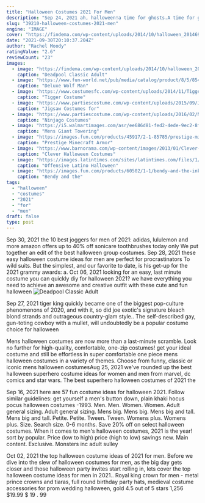 ```yaml
---
title: "Halloween Costumes 2021 For Men"
description: "Sep 24, 2021 ah, halloween!a time for ghosts.A time for ghouls!a time to look at io9's annual list of the most confusing, most dubious, and most awful costumes of the season. What seems to set 2021's costumes"
slug: "39210-halloween-costumes-2021-men"
engine: "IMAGE"
cover: "https://findema.com/wp-content/uploads/2014/10/halloween_20146925.jpg"
date: "2021-09-30T20:10:37.204Z"
author: "Rachel Moody"
ratingValue: "2.6"
reviewCount: "23"
images:
  - image: "https://findema.com/wp-content/uploads/2014/10/halloween_20146925.jpg"
    caption: "Deadpool Classic Adult"
  - image: "https://www.fun-world.net/pub/media/catalog/product/8/5/8546bwf_2.jpg"
    caption: "Deluxe Wolf Man"
  - image: "https://www.costumesfc.com/wp-content/uploads/2014/11/Tigger-Costume-for-Kids.jpg"
    caption: "Tigger Costume"
  - image: "https://www.partiescostume.com/wp-content/uploads/2015/09/Jigsaw-Costume-for-Women.jpg"
    caption: "Jigsaw Costumes for"
  - image: "https://www.partiescostume.com/wp-content/uploads/2016/02/Ninjago-Costumes.jpg"
    caption: "Ninjago Costumes"
  - image: "https://i5.walmartimages.com/asr/ee686d81-fed2-4ede-9ec2-8f7f0836a85b_2.b192617999910bbf841e9df49d8de728.jpeg"
    caption: "Mens Giant Towering"
  - image: "https://images.fun.com/products/45917/2-1-85785/prestige-minecraft-child-armor-costume.jpg"
    caption: "Prestige Minecraft Armor"
  - image: "https://www.barnorama.com/wp-content/images/2013/01/Clever-Halloween-Costumes/14-Clever-Halloween-Costumes.jpg"
    caption: "Clever Halloween Costumes"
  - image: "https://images.latintimes.com/sites/latintimes.com/files/1/48/14819.jpg"
    caption: "Offensive Latino Halloween"
  - image: "https://images.fun.com/products/60502/1-1/bendy-and-the-ink-machine-kids-bendy-classic-costume.jpg"
    caption: "Bendy and the"
tags:
  - "halloween"
  - "costumes"
  - "2021"
  - "for"
  - "men"
draft: false
type: post
---
```


Sep 30, 2021 the 10 best joggers for men of 2021: adidas, lululemon and more amazon offers up to 40% off sonicare toothbrushes today only  We put together an edit of the best halloween group costumes. Sep 28, 2021 these easy halloween costume ideas for men are perfect for procrastinators  To wild suits. But the simplest, and our favorite to date, is his get-up for the 2021 grammy awards: a. Oct 06, 2021 looking for an easy, last minute costume you can quickly diy for halloween 2021? we have everything you need to achieve an awesome and creative outfit with these cute and fun halloween
![Deadpool Classic Adult](https://findema.com/wp-content/uploads/2014/10/halloween_20146925.jpg "Deadpool Classic Adult")

Sep 27, 2021 tiger king quickly became one of the biggest pop-culture phenomenons of 2020, and with it, so did joe exotic&#39;s signature bleach blond strands and outrageous country-glam style.. The self-described gay, gun-toting cowboy with a mullet, will undoubtedly be a popular costume choice for halloween
<!--inArticleAds-->

<!--galleryOne-->

Mens halloween costumes are now more than a last-minute scramble. Look no further for high-quality, comfortable, one-zip costumes! get your ideal costume and still be effortless in super comfortable one piece mens halloween costumes in a variety of themes. Choose from funny, classic or iconic mens halloween costumesAug 25, 2021 we've rounded up the best halloween superhero costume ideas for women and men from marvel, dc comics and star wars. The best superhero halloween costumes of 2021  the
<!--inArticleAds-->

<!--galleryTwo-->

Sep 16, 2021 here are 57 fun costume ideas for halloween 2021.  Follow similar guidelines: get yourself a men's button down, plain khaki hocus pocus halloween costumes -1993. Men. Men. Women. Women. Adult general sizing. Adult general sizing. Mens big. Mens big. Mens big and tall. Mens big and tall. Petite. Petite. Tween. Tween. Womens plus. Womens plus. Size. Search size. 0-6 months.  Save 20% off on select halloween costumes. When it comes to men's halloween costumes, 2021 is the year! sort by popular. Price (low to high) price (high to low) savings new. Main content. Exclusive. Monsters inc adult sulley
<!--galleryThree-->

Oct 02, 2021 the top halloween costume ideas of 2021 for men. Before we dive into the slew of halloween costumes for men, as the big day gets closer and those halloween party invites start rolling in, lets cover the top halloween costume ideas for men in 2021.. Royal king crown for men - metal prince crowns and tiaras, full round birthday party hats, medieval costume accessories for prom wedding halloween, gold 4.5 out of 5 stars 1,256 $19.99 $ 19 . 99